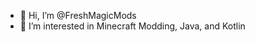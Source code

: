 - 👋 Hi, I’m @FreshMagicMods
- 👀 I’m interested in Minecraft Modding, Java, and Kotlin


<!---
FreshMagicMods/FreshMagicMods is a ✨ special ✨ repository because its `README.md` (this file) appears on your GitHub profile.
You can click the Preview link to take a look at your changes.
--->
